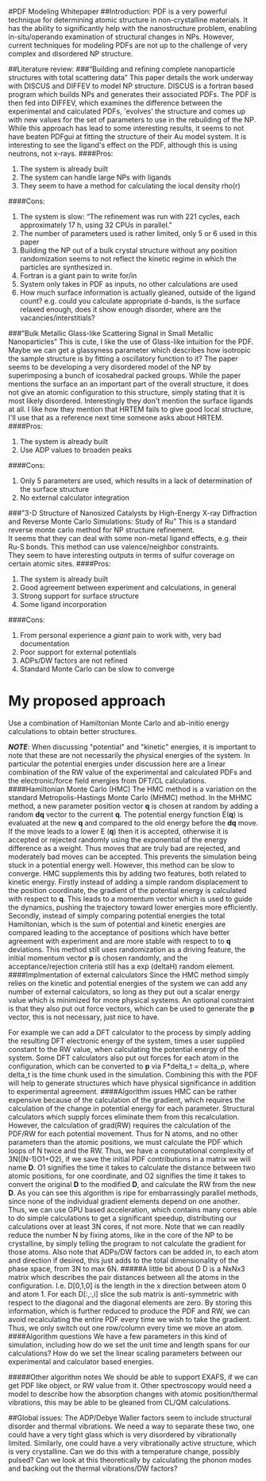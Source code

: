 #PDF Modeling Whitepaper
##Introduction:
PDF is a very powerful technique for determining atomic structure in non-crystalline materials.  It has the ability to significantly help with the nanostructure problem, enabling in-situ/operando examination of structural changes in NPs.  However, current techniques for modeling PDFs are not up to the challenge of very complex and disordered NP structure.

##Literature review:
###“Building and refining complete nanoparticle structures with total scattering data”
This paper details the work underway with DISCUS and DIFFEV to model NP structure.  DISCUS is a fortran based program which builds NPs and generates their associated PDFs.  The PDF is then fed into DIFFEV, which examines the difference between the experimental and calculated PDFs, 'evolves' the structure and comes up with new values for the set of parameters to use in the rebuilding of the NP.  While this approach has lead to some interesting results, it seems to not have beaten PDFgui at fitting the structure of their Au model system.  It is interesting to see the ligand's effect on the PDF, although this is using neutrons, not x-rays.
####Pros:
1. The system is already built
1. The system can handle large NPs with ligands
1. They seem to have a method for calculating the local density rho(r)

####Cons:
1. The system is slow: “The refinement was run with 221 cycles, each approximately 17 h, using 32 CPUs in parallel.”
1. The number of parameters used is rather limited, only 5 or 6 used in this paper
1. Building the NP out of a bulk crystal structure without any position randomization seems to not reflect the kinetic regime in which the particles are synthesized in.
1. Fortran is a giant pain to write for/in
1. System only takes in PDF as inputs, no other calculations are used
1. How much surface information is actually gleaned, outside of the ligand count? e.g. could you calculate appropriate d-bands, is the surface relaxed enough, does it show enough disorder, 
where are the vacancies/interstitials?

###”Bulk Metallic Glass-like Scattering Signal in Small Metallic Nanoparticles”
This is cute, I like the use of Glass-like intuition for the PDF.  Maybe we can get a glassyness parameter which describes how isotropic the sample structure is by fitting a oscillatory function to it?  The paper seems to be developing a very disordered model of the NP by superimposing a bunch of icosahedral packed groups.  While the paper mentions the surface an an important part of the overall structure, it does not give an atomic configuration to this structure, simply stating that it is most likely disordered.   Interestingly they don't mention the surface ligands at all.  I like how they mention that HRTEM fails to give good local structure, I'll use that as a reference next time someone asks about HRTEM.
####Pros:
1. The system is already built
1. Use ADP values to broaden peaks

####Cons:
1. Only 5 parameters are used, which results in a lack of determination of the surface structure
1. No external calculator integration

###”3-D Structure of Nanosized Catalysts by High-Energy X-ray Diffraction and Reverse Monte Carlo Simulations: Study of Ru”
This is a standard reverse monte carlo method for NP structure refinement.  
It seems that they can deal with some non-metal ligand effects, e.g. their Ru-S bonds. This method can use valence/neighbor constraints.  
They seem to have interesting outputs in terms of sulfur coverage on certain atomic sites.
####Pros:
1. The system is already built
1. Good agreement between experiment and calculations, in general
1. Strong support for surface structure
1. Some ligand incorporation

####Cons:
1. From personal experience a *giant* pain to work with, very bad documentation
1. Poor support for external potentials
1. ADPs/DW factors are not refined
1. Standard Monte Carlo can be slow to converge

My proposed approach
====================
Use a combination of Hamiltonian Monte Carlo and ab-initio energy calculations to obtain better structures.

**_NOTE_**: When discussing "potential" and "kinetic" energies, it is important to note that these are not necessarily the physical energies of the system.  In particular the potential energies under discussion here are a linear combination of the RW value of the experimental and calculated PDFs and the electronic/force field energies from DFT/CL calculations.
####Hamiltonian Monte Carlo (HMC)
The HMC method is a variation on the standard Metropolis-Hastings Monte Carlo (MHMC) method.  In the MHMC method, a new parameter position vector **q** is chosen at random by adding a random **dq** vector to the current **q**.  The potential energy function E(**q**) is evaluated at the new **q** and compared to the old energy before the **dq** move.  If the move leads to a lower E (**q**) then it is accepted, otherwise it is accepted or rejected randomly using the exponential of the energy difference as a weight.  Thus moves that are truly bad are rejected, and moderately bad moves can be accepted.  This prevents the simulation being stuck in a potential energy well.  However, this method can be slow to converge.  HMC supplements this by adding two features, both related to kinetic energy.  Firstly instead of adding a simple random displacement to the position coordinate, the gradient of the potential energy is calculated with respect to **q**.  This leads to a momentum vector which is used to guide the dynamics, pushing the trajectory toward lower energies more efficiently.  Secondly, instead of simply comparing potential energies the total Hamiltonian, which is the sum of potential and kinetic energies are compared leading to the acceptance of positions which have better agreement with experiment and are more stable with respect to to **q** deviations.  This method still uses randomization as a driving feature, the initial momentum vector **p** is chosen randomly, and the acceptance/rejection criteria still has a exp (deltaH) random element.
####Implmentation of external calculators
Since the HMC method simply relies on the kinetic and potential energies of the system we can add any number of external calculators, so long as they put out a scalar energy value which is minimized for more physical systems.  An optional constraint is that they also put out force vectors, which can be used to generate the **p** vector, this is not necessary, just nice to have.  

For example we can add a DFT calculator to the process by simply adding the resulting DFT electronic energy of the system, times a user supplied constant to the RW value, when calculating the potential energy of the system.  Some DFT calculators also put out forces for each atom in the configuration, which can be converted to **p** via F*delta_t = delta_p, where delta_t is the time chunk used in the simulation.  Combining this with the PDF will help to generate structures which have physical significance in addition to experimental agreement.
####Algorithm issues
HMC can be rather expensive because of the calculation of the gradient, which requires the calculation of the change in potential energy for each parameter.  Structural calculators which supply forces eliminate them from this recalculation.  However, the calculation of grad(RW) requires the calculation of the PDF/RW for each potential movement.  Thus for N atoms, and no other parameters than the atomic positions, we must calculate the PDF which loops of N twice and the RW.  Thus, we have a computational complexity of 3N((N-1)O1+O2), if we save the initial PDF contributions in a matrix we will name **D**.  O1 signifies the time it takes to calculate the distance between two atomic positions, for one coordinate, and O2 signifies the time it takes to convert the original **D** to the modified **D**, and calculate the RW from the new **D**.  As you can see this algorithm is ripe for embarrassingly parallel methods, since none of the individual gradient elements depend on one another.  Thus, we can use GPU based acceleration, which contains many cores able to do simple calculations to get a significant speedup, distributing our calculations over at least 3N cores, if not more.  Note that we can readily reduce the number N by fixing atoms, like in the core of the NP to be crystalline, by simply telling the program to not calculate the gradient for those atoms.  Also note that ADPs/DW factors can be added in, to each atom and direction if desired, this just adds to the total dimensionality of the phase space, from 3N to max 6N.
#####A little bit about D
D is a NxNx3 matrix which describes the pair distances between all the atoms in the configuration.  I.e. D[0,1,0] is the length in the x direction between atom 0 and atom 1.  For each D[:,:,i] slice the sub matrix is anti-symmetric with respect to the diagonal and the diagonal elements are zero.  By storing this information, which is further reduced to produce the PDF and RW, we can avoid recalculating the entire PDF every time we wish to take the gradient.  Thus, we only switch out one row/column every time we move an atom. 
####Algorithm questions
We have a few parameters in this kind of simulation, including how do we set the unit time and length spans for our calculations? How do we set the linear scaling parameters between our experimental and calculator based energies.

#####Other algorithm notes
We should be able to support EXAFS, if we can get PDF like object, or RW value from it.  Other spectroscopy would need a model to describe how the absorption changes with atomic position/thermal vibrations, this may be able to be gleaned from CL/QM calculations.

##Global issues:
The ADP/Debye Waller factors seem to include structural disorder and thermal vibrations.  We need a way to separate these two, one could have a very tight glass which is very disordered by vibrationally limited.  Similarly, one could have a very vibrationally active structure, which is very crystalline.  Can we do this with a temperature change, possibly pulsed?  Can we look at this theoretically by calculating the phonon modes and backing out the thermal vibrations/DW factors?​